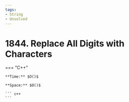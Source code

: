 ```yaml
---
tags:
- String
- Unsolved
---
```



# 1844. Replace All Digits with Characters

=== "C++"

    **Time:** $O()$

    **Space:** $O()$

    ``` c++
    ```